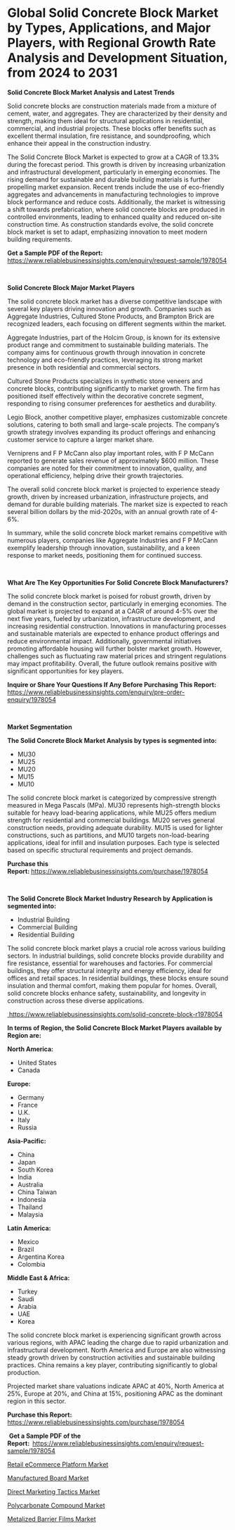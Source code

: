 <p><h1>Global Solid Concrete Block Market by Types, Applications, and Major Players, with Regional Growth Rate Analysis and Development Situation, from 2024 to 2031</h1></p><p><strong>Solid Concrete Block Market Analysis and Latest Trends</strong></p>
<p><p>Solid concrete blocks are construction materials made from a mixture of cement, water, and aggregates. They are characterized by their density and strength, making them ideal for structural applications in residential, commercial, and industrial projects. These blocks offer benefits such as excellent thermal insulation, fire resistance, and soundproofing, which enhance their appeal in the construction industry.</p><p>The Solid Concrete Block Market is expected to grow at a CAGR of 13.3% during the forecast period. This growth is driven by increasing urbanization and infrastructural development, particularly in emerging economies. The rising demand for sustainable and durable building materials is further propelling market expansion. Recent trends include the use of eco-friendly aggregates and advancements in manufacturing technologies to improve block performance and reduce costs. Additionally, the market is witnessing a shift towards prefabrication, where solid concrete blocks are produced in controlled environments, leading to enhanced quality and reduced on-site construction time. As construction standards evolve, the solid concrete block market is set to adapt, emphasizing innovation to meet modern building requirements.</p></p>
<p><strong>Get a Sample PDF of the Report:&nbsp;</strong> <a href="https://www.reliablebusinessinsights.com/enquiry/request-sample/1978054?utm_campaign=62&utm_medium=2&utm_source=Github&utm_content=ia&utm_term=14112024&utm_id=solid-concrete-block">https://www.reliablebusinessinsights.com/enquiry/request-sample/1978054</a></p>
<p>&nbsp;</p>
<p><strong>Solid Concrete Block Major Market Players</strong></p>
<p><p>The solid concrete block market has a diverse competitive landscape with several key players driving innovation and growth. Companies such as Aggregate Industries, Cultured Stone Products, and Brampton Brick are recognized leaders, each focusing on different segments within the market.</p><p>Aggregate Industries, part of the Holcim Group, is known for its extensive product range and commitment to sustainable building materials. The company aims for continuous growth through innovation in concrete technology and eco-friendly practices, leveraging its strong market presence in both residential and commercial sectors.</p><p>Cultured Stone Products specializes in synthetic stone veneers and concrete blocks, contributing significantly to market growth. The firm has positioned itself effectively within the decorative concrete segment, responding to rising consumer preferences for aesthetics and durability.</p><p>Legio Block, another competitive player, emphasizes customizable concrete solutions, catering to both small and large-scale projects. The company’s growth strategy involves expanding its product offerings and enhancing customer service to capture a larger market share.</p><p>Verniprens and F P McCann also play important roles, with F P McCann reported to generate sales revenue of approximately $600 million. These companies are noted for their commitment to innovation, quality, and operational efficiency, helping drive their growth trajectories.</p><p>The overall solid concrete block market is projected to experience steady growth, driven by increased urbanization, infrastructure projects, and demand for durable building materials. The market size is expected to reach several billion dollars by the mid-2020s, with an annual growth rate of 4-6%. </p><p>In summary, while the solid concrete block market remains competitive with numerous players, companies like Aggregate Industries and F P McCann exemplify leadership through innovation, sustainability, and a keen response to market needs, positioning them for continued success.</p></p>
<p>&nbsp;</p>
<p><strong>What Are The Key Opportunities For Solid Concrete Block Manufacturers?</strong></p>
<p><p>The solid concrete block market is poised for robust growth, driven by demand in the construction sector, particularly in emerging economies. The global market is projected to expand at a CAGR of around 4-5% over the next five years, fueled by urbanization, infrastructure development, and increasing residential construction. Innovations in manufacturing processes and sustainable materials are expected to enhance product offerings and reduce environmental impact. Additionally, governmental initiatives promoting affordable housing will further bolster market growth. However, challenges such as fluctuating raw material prices and stringent regulations may impact profitability. Overall, the future outlook remains positive with significant opportunities for key players.</p></p>
<p><strong>Inquire or Share Your Questions If Any Before Purchasing This Report:</strong> <a href="https://www.reliablebusinessinsights.com/enquiry/pre-order-enquiry/1978054?utm_campaign=62&utm_medium=2&utm_source=Github&utm_content=ia&utm_term=14112024&utm_id=solid-concrete-block">https://www.reliablebusinessinsights.com/enquiry/pre-order-enquiry/1978054</a></p>
<p>&nbsp;</p>
<p><strong>Market Segmentation</strong></p>
<p><strong>The Solid Concrete Block Market Analysis by types is segmented into:</strong></p>
<p><ul><li>MU30</li><li>MU25</li><li>MU20</li><li>MU15</li><li>MU10</li></ul></p>
<p><p>The solid concrete block market is categorized by compressive strength measured in Mega Pascals (MPa). MU30 represents high-strength blocks suitable for heavy load-bearing applications, while MU25 offers medium strength for residential and commercial buildings. MU20 serves general construction needs, providing adequate durability. MU15 is used for lighter constructions, such as partitions, and MU10 targets non-load-bearing applications, ideal for infill and insulation purposes. Each type is selected based on specific structural requirements and project demands.</p></p>
<p><strong>Purchase this Report:&nbsp;</strong><a href="https://www.reliablebusinessinsights.com/purchase/1978054?utm_campaign=62&utm_medium=2&utm_source=Github&utm_content=ia&utm_term=14112024&utm_id=solid-concrete-block">https://www.reliablebusinessinsights.com/purchase/1978054</a></p>
<p>&nbsp;</p>
<p><strong>The Solid Concrete Block Market Industry Research by Application is segmented into:</strong></p>
<p><ul><li>Industrial Building</li><li>Commercial Building</li><li>Residential Building</li></ul></p>
<p><p>The solid concrete block market plays a crucial role across various building sectors. In industrial buildings, solid concrete blocks provide durability and fire resistance, essential for warehouses and factories. For commercial buildings, they offer structural integrity and energy efficiency, ideal for offices and retail spaces. In residential buildings, these blocks ensure sound insulation and thermal comfort, making them popular for homes. Overall, solid concrete blocks enhance safety, sustainability, and longevity in construction across these diverse applications.</p></p>
<p><a href="https://www.reliablebusinessinsights.com/solid-concrete-block-r1978054?utm_campaign=62&utm_medium=2&utm_source=Github&utm_content=ia&utm_term=14112024&utm_id=solid-concrete-block">&nbsp;https://www.reliablebusinessinsights.com/solid-concrete-block-r1978054</a></p>
<p><strong>In terms of Region, the Solid Concrete Block Market Players available by Region are:</strong></p>
<p>
    <p> <strong> North America: </strong>
        <ul>
            <li>United States</li>
            <li>Canada</li>
        </ul>
        </p> 
    <p> <strong> Europe: </strong>
        <ul>
            <li>Germany</li>
            <li>France</li>
            <li>U.K.</li>
            <li>Italy</li>
            <li>Russia</li>
        </ul>
        </p> 
    <p> <strong> Asia-Pacific: </strong>
        <ul>
            <li>China</li>
            <li>Japan</li>
            <li>South Korea</li>
            <li>India</li>
            <li>Australia</li>
            <li>China Taiwan</li>
            <li>Indonesia</li>
            <li>Thailand</li>
            <li>Malaysia</li>
        </ul>
        </p> 
    <p> <strong> Latin America: </strong>
        <ul>
            <li>Mexico</li>
            <li>Brazil</li>
            <li>Argentina Korea</li>
            <li>Colombia</li>
        </ul>
        </p> 
    <p> <strong> Middle East & Africa: </strong>
        <ul>
            <li>Turkey</li>
            <li>Saudi</li>
            <li>Arabia</li>
            <li>UAE</li>
            <li>Korea</li>
        </ul>
    </p>
    </p>
<p><p>The solid concrete block market is experiencing significant growth across various regions, with APAC leading the charge due to rapid urbanization and infrastructural development. North America and Europe are also witnessing steady growth driven by construction activities and sustainable building practices. China remains a key player, contributing significantly to global production. </p><p>Projected market share valuations indicate APAC at 40%, North America at 25%, Europe at 20%, and China at 15%, positioning APAC as the dominant region in this sector.</p></p>
<p><strong>Purchase this Report: </strong><a href="https://www.reliablebusinessinsights.com/purchase/1978054?utm_campaign=62&utm_medium=2&utm_source=Github&utm_content=ia&utm_term=14112024&utm_id=solid-concrete-block">https://www.reliablebusinessinsights.com/purchase/1978054</a></p>
<p>&nbsp;<strong>Get a Sample PDF of the Report:&nbsp;&nbsp;</strong><a href="https://www.reliablebusinessinsights.com/enquiry/request-sample/1978054?utm_campaign=62&utm_medium=2&utm_source=Github&utm_content=ia&utm_term=14112024&utm_id=solid-concrete-block">https://www.reliablebusinessinsights.com/enquiry/request-sample/1978054</a></p>
<p><strong></strong></p>
<p><p><a href="https://issuu.com/reportprime-2/docs/retail-ecommerce-platform-market-si_386cf8b1b117b9?utm_campaign=62&utm_medium=2&utm_source=Github&utm_content=ia&utm_term=14112024&utm_id=solid-concrete-block">Retail eCommerce Platform Market</a></p><p><a href="https://www.linkedin.com/pulse/global-manufactured-board-market-size-trends-analysis-regional-5z7bf?utm_campaign=62&utm_medium=2&utm_source=Github&utm_content=ia&utm_term=14112024&utm_id=solid-concrete-block">Manufactured Board Market</a></p><p><a href="https://issuu.com/reportprime-2/docs/direct-marketing-tactics-market-siz_a8f3c4b8774f78?utm_campaign=62&utm_medium=2&utm_source=Github&utm_content=ia&utm_term=14112024&utm_id=solid-concrete-block">Direct Marketing Tactics Market</a></p><p><a href="https://github.com/WashimHussain441/Market-Research-Report-List-1/blob/main/polycarbonate-compound-market.md?utm_campaign=62&utm_medium=2&utm_source=Github&utm_content=ia&utm_term=14112024&utm_id=solid-concrete-block">Polycarbonate Compound Market</a></p><p><a href="https://github.com/SanjidaMahmud54/Market-Research-Report-List-1/blob/main/metalized-barrier-films-market.md?utm_campaign=62&utm_medium=2&utm_source=Github&utm_content=ia&utm_term=14112024&utm_id=solid-concrete-block">Metalized Barrier Films Market</a></p></p>